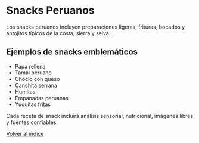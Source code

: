 # Snacks Peruanos

Los snacks peruanos incluyen preparaciones ligeras, frituras, bocados y antojitos típicos de la costa, sierra y selva.

## Ejemplos de snacks emblemáticos
- Papa rellena
- Tamal peruano
- Choclo con queso
- Canchita serrana
- Humitas
- Empanadas peruanas
- Yuquitas fritas

Cada receta de snack incluirá análisis sensorial, nutricional, imágenes libres y fuentes confiables.

[Volver al índice](../README.md)
